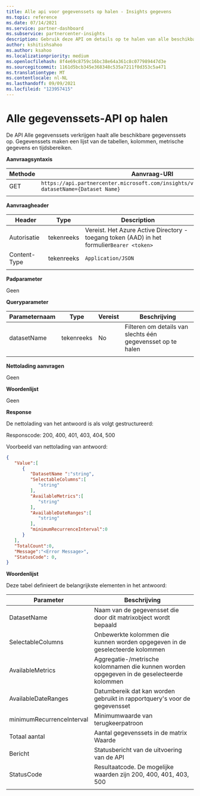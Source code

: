 ```yaml
---
title: Alle api voor gegevenssets op halen - Insights gegevens
ms.topic: reference
ms.date: 07/14/2021
ms.service: partner-dashboard
ms.subservice: partnercenter-insights
description: Gebruik deze API om details op te halen van alle beschikbare gegevenssets in Partner Center inzichten.
author: kshitishsahoo
ms.author: ksahoo
ms.localizationpriority: medium
ms.openlocfilehash: 8f4e69c8759c16bc38e64a361c8c077989447d3e
ms.sourcegitcommit: 1161d5bcb345e368348c535a7211f0d353c5a471
ms.translationtype: MT
ms.contentlocale: nl-NL
ms.lasthandoff: 09/09/2021
ms.locfileid: "123957415"
---
```

# <a name="get-all-datasets-api"></a>Alle gegevenssets-API op halen

De API Alle gegevenssets verkrijgen haalt alle beschikbare gegevenssets op. Gegevenssets maken een lijst van de tabellen, kolommen, metrische gegevens en tijdsbereiken.

**Aanvraagsyntaxis**

|    Methode    |    Aanvraag-URI    |
|    ----    |    ----    |
|    GET    |    `https://api.partnercenter.microsoft.com/insights/v1/mpn/ScheduledDataset?datasetName={Dataset Name}`     |
|        |        |

**Aanvraagheader**

|    Header    |    Type    |    Description    |
|    ----    |    ----    |    ----    |
|    Autorisatie    |    tekenreeks    |    Vereist. Het Azure Active Directory -toegang token (AAD) in het formulier`Bearer <token>`    |
|    Content-Type    |    tekenreeks    |    `Application/JSON`    |
|        |        |        |

**Padparameter**

Geen

**Queryparameter**

|    Parameternaam    |    Type    |    Vereist    |    Beschrijving    |
|    ----    |    ----    |    ----    |    ----    |
|    datasetName    |    tekenreeks    |    No    |    Filteren om details van slechts één gegevensset op te halen    |
|        |        |        |        |

**Nettolading aanvragen**

Geen

**Woordenlijst**

Geen

**Response**

De nettolading van het antwoord is als volgt gestructureerd:

Responscode: 200, 400, 401, 403, 404, 500

Voorbeeld van nettolading van antwoord:

```json
{ 
   "Value":[ 
      { 
         "DatasetName ":"string", 
         "SelectableColumns":[ 
            "string" 
         ], 
         "AvailableMetrics":[ 
            "string" 
         ], 
         "AvailableDateRanges":[ 
            "string" 
         ], 
         "minimumRecurrenceInterval":0 
      } 
   ], 
   "TotalCount":0, 
   "Message":"<Error Message>", 
   "StatusCode": 0, 
} 
```

**Woordenlijst**

Deze tabel definieert de belangrijkste elementen in het antwoord:

|    Parameter    |    Beschrijving    |
|    ----    |    ----    |
|    DatasetName     |    Naam van de gegevensset die door dit matrixobject wordt bepaald     |
|    SelectableColumns     |    Onbewerkte kolommen die kunnen worden opgegeven in de geselecteerde kolommen     |
|    AvailableMetrics     |    Aggregatie-/metrische kolomnamen die kunnen worden opgegeven in de geselecteerde kolommen     |
|    AvailableDateRanges     |    Datumbereik dat kan worden gebruikt in rapportquery's voor de gegevensset     |
|    minimumRecurrenceInterval     |    Minimumwaarde van terugkeerpatroon     |
|    Totaal aantal     |    Aantal gegevenssets in de matrix Waarde     |
|    Bericht     |    Statusbericht van de uitvoering van de API     |
|    StatusCode     |    Resultaatcode. De mogelijke waarden zijn 200, 400, 401, 403, 500     |
|        |        |
